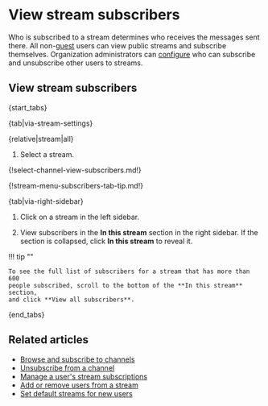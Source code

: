 # View stream subscribers

Who is subscribed to a stream determines who receives the messages sent there.
All non-[guest](/help/guest-users) users can view public streams and subscribe
themselves. Organization administrators can
[configure](/help/configure-who-can-invite-to-streams) who can subscribe and
unsubscribe other users to streams.

## View stream subscribers

{start_tabs}

{tab|via-stream-settings}

{relative|stream|all}

1. Select a stream.

{!select-channel-view-subscribers.md!}

{!stream-menu-subscribers-tab-tip.md!}

{tab|via-right-sidebar}

1. Click on a stream in the left sidebar.

1. View subscribers in the **In this stream** section in the right sidebar. If
   the section is collapsed, click **In this stream** to reveal it.

!!! tip ""

    To see the full list of subscribers for a stream that has more than 600
    people subscribed, scroll to the bottom of the **In this stream** section,
    and click **View all subscribers**.

{end_tabs}

## Related articles

* [Browse and subscribe to channels](/help/browse-and-subscribe-to-channels)
* [Unsubscribe from a channel](/help/unsubscribe-from-a-channel)
* [Manage a user's stream subscriptions](/help/manage-user-stream-subscriptions)
* [Add or remove users from a stream](/help/add-or-remove-users-from-a-stream)
* [Set default streams for new users](/help/set-default-streams-for-new-users)
